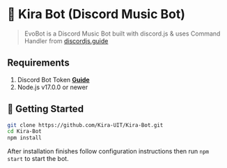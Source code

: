 # 🤖 Kira Bot (Discord Music Bot)
> EvoBot is a Discord Music Bot built with discord.js & uses Command Handler from [discordjs.guide](https://discordjs.guide)
## Requirements
1. Discord Bot Token **[Guide](https://discordjs.guide/preparations/setting-up-a-bot-application.html#creating-your-bot)**
2. Node.js v17.0.0 or newer

## 🚀 Getting Started

```sh
git clone https://github.com/Kira-UIT/Kira-Bot.git
cd Kira-Bot
npm install
```

After installation finishes follow configuration instructions then run `npm start` to start the bot.

